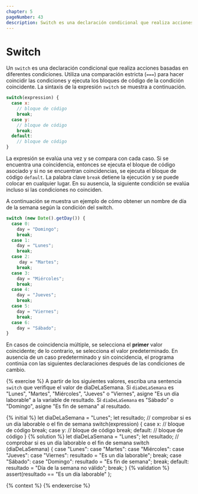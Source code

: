 ```yaml
---
chapter: 5
pageNumber: 43
description: Switch es una declaración condicional que realiza acciones basadas en diferentes condiciones. Utiliza una comparación estricta para hacer coincidir las condiciones y ejecuta los bloques de código de la condición coincidente.
---
```

# Switch

Un `switch` es una declaración condicional que realiza acciones basadas en diferentes condiciones. Utiliza una comparación estricta (`===`) para hacer coincidir las condiciones y ejecuta los bloques de código de la condición coincidente. La sintaxis de la expresión `switch` se muestra a continuación.

```javascript
switch(expression) {
  case x:
    // bloque de código
    break;
  case y:
    // bloque de código
    break;
  default:
    // bloque de código
}
```

La expresión se evalúa una vez y se compara con cada caso. Si se encuentra una coincidencia, entonces se ejecuta el bloque de código asociado y si no se encuentran coincidencias, se ejecuta el bloque de código `default`. La palabra clave `break` detiene la ejecución y se puede colocar en cualquier lugar. En su ausencia, la siguiente condición se evalúa incluso si las condiciones no coinciden.

A continuación se muestra un ejemplo de cómo obtener un nombre de día de la semana según la condición del switch.

```javascript
switch (new Date().getDay()) {
  case 0:
    day = "Domingo";
    break;
  case 1:
    day = "Lunes";
    break;
  case 2:
     day = "Martes";
    break;
  case 3:
    day = "Miércoles";
    break;
  case 4:
    day = "Jueves";
    break;
  case 5:
    day = "Viernes";
    break;
  case 6:
    day = "Sábado";
}
```

En casos de coincidencia múltiple, se selecciona el **primer** valor coincidente; de lo contrario, se selecciona el valor predeterminado. En ausencia de un caso predeterminado y sin coincidencia, el programa continúa con las siguientes declaraciones después de las condiciones de cambio.

{% exercise %}
A partir de los siguientes valores, escriba una sentencia `switch` que verifique el valor de diaDeLaSemana. Si `diaDeLaSemana` es "Lunes", "Martes", "Miércoles", "Jueves" o "Viernes", asigne "Es un día laborable" a la variable de resultado. Si `diaDeLaSemana` es "Sábado" o "Domingo", asigne "Es fin de semana" al resultado.

{% initial %}
let diaDeLaSemana = "Lunes";
let resultado;
// comprobar si es un día laborable o el fin de semana
switch(expression) {
  case x:
    // bloque de código
    break;
  case y:
    // bloque de código
    break;
  default:
    // bloque de código
}
{% solution %}
let diaDeLaSemana = "Lunes";
let resultado;
// comprobar si es un día laborable o el fin de semana
switch (diaDeLaSemana) {
  case "Lunes":
  case "Martes":
  case "Miércoles":
  case "Jueves":
  case "Viernes":
    resultado = "Es un día laborable";
    break;
  case "Sábado":
  case "Domingo":
    resultado = "Es fin de semana";
    break;
  default:
    resultado = "Día de la semana no válido";
    break;
}
{% validation %}
assert(resultado == "Es un día laborable" );

{% context %}
{% endexercise %}
